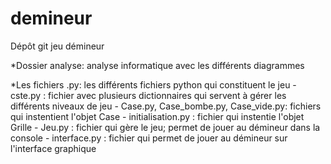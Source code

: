 # demineur
Dépôt git jeu démineur

*Dossier analyse: analyse informatique avec les différents diagrammes

*Les fichiers .py: les différents fichiers python qui constituent le jeu
    - cste.py : fichier avec plusieurs dictionnaires qui servent à gérer les différents niveaux de jeu
    - Case.py, Case_bombe.py, Case_vide.py: fichiers qui instentient l'objet Case
    - initialisation.py : fichier qui instentie l'objet Grille
    - Jeu.py : fichier qui gère le jeu; permet de jouer au démineur dans la console
    - interface.py : fichier qui permet de jouer au démineur sur l'interface graphique

